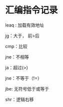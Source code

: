 # 汇编指令记录

leaq : 加载有效地址

jg：大于， 前>后

cmp：比较

jne：不相等

ja：超过(>)

jne：不等于（!=）

jbe: 无符号低于或等于

shr：逻辑右移

